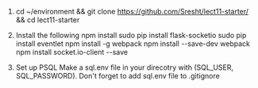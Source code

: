 1) cd ~/environment && git clone https://github.com/Sresht/lect11-starter/ && cd lect11-starter

2) Install the following 
npm install
sudo pip install flask-socketio
sudo pip install eventlet
npm install -g webpack
npm install --save-dev webpack
npm install socket.io-client --save

3) Set up PSQL
Make a sql.env file in your direcotry with (SQL_USER, SQL_PASSWORD). Don't forget to add sql.env file to .gitignore
